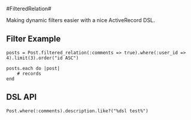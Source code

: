 #FilteredRelation#

Making dynamic filters easier with a nice ActiveRecord DSL. 

## Filter Example ##

	posts = Post.filtered_relation(:comments => true).where(:user_id => 4).limit(3).order("id ASC")    

	posts.each do |post|  
		# records
	end  

## DSL API ##

 	Post.where(:comments).description.like?("%dsl test%")